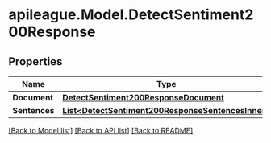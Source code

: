 # apileague.Model.DetectSentiment200Response

## Properties

Name | Type | Description | Notes
------------ | ------------- | ------------- | -------------
**Document** | [**DetectSentiment200ResponseDocument**](DetectSentiment200ResponseDocument.md) |  | [optional] 
**Sentences** | [**List&lt;DetectSentiment200ResponseSentencesInner&gt;**](DetectSentiment200ResponseSentencesInner.md) |  | [optional] 

[[Back to Model list]](../README.md#documentation-for-models) [[Back to API list]](../README.md#documentation-for-api-endpoints) [[Back to README]](../README.md)

